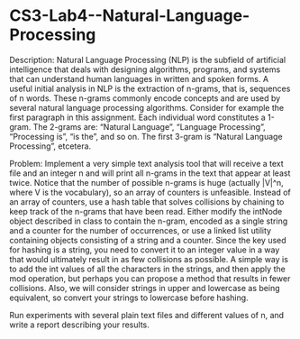 # CS3-Lab4--Natural-Language-Processing

Description: Natural Language Processing (NLP) is the subfield of artificial intelligence that deals
with designing algorithms, programs, and systems that can understand human languages in written
and spoken forms. A useful initial analysis in NLP is the extraction of n-grams, that is,
sequences of n words. These n-grams commonly encode concepts and are used by several natural
language processing algorithms. Consider for example the first paragraph in this assignment.
Each individual word constitutes a 1-gram. The 2-grams are: “Natural Language”, “Language
Processing”, “Processing is”, “is the”, and so on. The first 3-gram is “Natural Language Processing”,
etcetera.

Problem: Implement a very simple text analysis tool that will receive a text file and an integer n and
will print all n-grams in the text that appear at least twice. Notice that the number of possible
n-grams is huge (actually |V|^n, where V is the vocabulary), so an array of counters is unfeasible.
Instead of an array of counters, use a hash table that solves collisions by chaining to keep track of
the n-grams that have been read. Either modify the intNode object described in class to contain
the n-gram, encoded as a single string and a counter for the number of occurrences, or use a linked
list utility containing objects consisting of a string and a counter. Since the key used for hashing
is a string, you need to convert it to an integer value in a way that would ultimately result in
as few collisions as possible. A simple way is to add the int values of all the characters in the
strings, and then apply the mod operation, but perhaps you can propose a method that results
in fewer collisions. Also, we will consider strings in upper and lowercase as being equivalent, so
convert your strings to lowercase before hashing.

Run experiments with several plain text files and different values of n, and write a report describing
your results.
